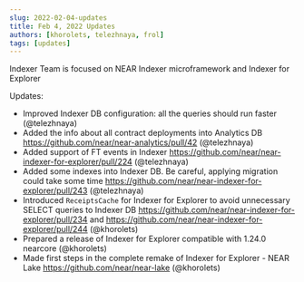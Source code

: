 ```yaml
---
slug: 2022-02-04-updates
title: Feb 4, 2022 Updates
authors: [khorolets, telezhnaya, frol]
tags: [updates]
---
```


Indexer Team is focused on NEAR Indexer microframework and Indexer for Explorer

Updates:

* Improved Indexer DB configuration: all the queries should run faster (@telezhnaya)
* Added the info about all contract deployments into Analytics DB https://github.com/near/near-analytics/pull/42 (@telezhnaya)
* Added support of FT events in Indexer https://github.com/near/near-indexer-for-explorer/pull/224 (@telezhnaya)
* Added some indexes into Indexer DB. Be careful, applying migration could take some time https://github.com/near/near-indexer-for-explorer/pull/243 (@telezhnaya)
* Introduced `ReceiptsCache` for Indexer for Explorer to avoid unnecessary SELECT queries to Indexer DB https://github.com/near/near-indexer-for-explorer/pull/234 and https://github.com/near/near-indexer-for-explorer/pull/244 (@khorolets)
* Prepared a release of Indexer for Explorer compatible with 1.24.0 nearcore (@khorolets)
* Made first steps in the complete remake of Indexer for Explorer - NEAR Lake https://github.com/near/near-lake (@khorolets)
